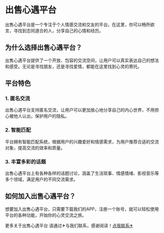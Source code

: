 # 出售心遇平台

出售心遇平台是一个专注于个人情感交流和交友的平台。在这里，你可以畅所欲言，寻找到志同道合的人，分享自己的心情和经历。

## 为什么选择出售心遇平台？

出售心遇平台提供了一个开放、包容的交流空间，让用户可以真实表达自己的想法和感受。无论是寻找朋友，还是寻找爱情，都能在这里找到心灵的寄托。

## 平台特色

### 1. 匿名交流

出售心遇平台支持匿名交流，让用户可以更加放心地分享自己的内心世界，不用担心被他人认出，保护用户的隐私。

### 2. 智能匹配

平台拥有智能匹配系统，根据用户的兴趣爱好和情感需求，为用户推荐合适的交流对象，提高交流的效率和质量。

### 3. 丰富多彩的话题

出售心遇平台上有各种各样的话题讨论，涵盖了生活琐事、情感情绪、影视音乐等多个领域，满足用户的不同交流需求。

## 如何加入出售心遇平台？

想要加入出售心遇平台，只需要下载我们的APP，注册一个账号，就可以轻松使用平台的各种功能，开始你的心灵交流之旅。

更多关于出售心遇平台 请通过✈与我们联系，感谢阅读！[点我联系✈](https://in.k02.cc)